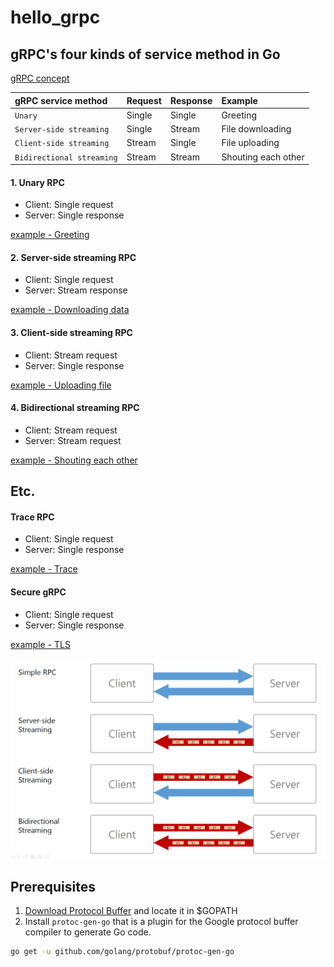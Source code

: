 # hello_grpc

## gRPC's four kinds of service method in Go

[gRPC concept](https://grpc.io/docs/guides/concepts/)

|gRPC service method  | Request  | Response  |  Example |
|:---|:---|:---|:---|
| `Unary`| Single |  Single | Greeting|
| `Server-side streaming` | Single  | Stream  | File downloading|
| `Client-side streaming` | Stream  | Single  | File uploading|
| `Bidirectional streaming` | Stream | Stream  | Shouting each other|

#### 1. Unary RPC

- Client: Single request
- Server: Single response

[example - Greeting](greeting)


#### 2. Server-side streaming RPC

- Client: Single request
- Server: Stream response

[example - Downloading data](./download)


#### 3. Client-side streaming RPC

- Client: Stream request
- Server: Single response

[example - Uploading file](./upload)


#### 4. Bidirectional streaming RPC  

- Client: Stream request
- Server: Stream request

[example - Shouting each other](./referee)


## Etc.

#### Trace RPC

- Client: Single request
- Server: Single response

[example - Trace](trace)

#### Secure gRPC  

- Client: Single request
- Server: Single response

[example - TLS](tls)

![4 kinds of service method](4-kinds-of-service-method-2.png)


## Prerequisites

1) [Download Protocol Buffer](https://github.com/protocolbuffers/protobuf/releases) and locate it in $GOPATH
2) Install `protoc-gen-go` that is a plugin for the Google protocol buffer compiler to generate Go code.

```sh
go get -u github.com/golang/protobuf/protoc-gen-go
``` 
    